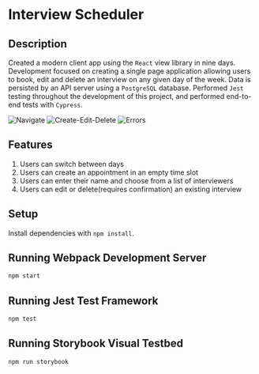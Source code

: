 # Interview Scheduler

## Description 

Created a modern client app using the `React` view library in nine days. Development focused on creating a single page application allowing users to book, edit and delete an interview on any given day of the week. Data is persisted by an API server using a `PostgreSQL` database. Performed `Jest` testing throughout the development of this project, and performed end-to-end tests with `Cypress`. 

![Navigate](Scheduler1.gif)
![Create-Edit-Delete](ScheduleERROR.gif)
![Errors](SchedulerCREATE-EDIT-DELETE.gif)


## Features
  1. Users can switch between days 
  2. Users can create an appointment in an empty time slot
  3. Users can enter their name and choose from a list of interviewers
  4. Users can edit or delete(requires confirmation) an existing interview 


## Setup

Install dependencies with `npm install`.

## Running Webpack Development Server

```sh
npm start
```

## Running Jest Test Framework

```sh
npm test
```

## Running Storybook Visual Testbed

```sh
npm run storybook
```

